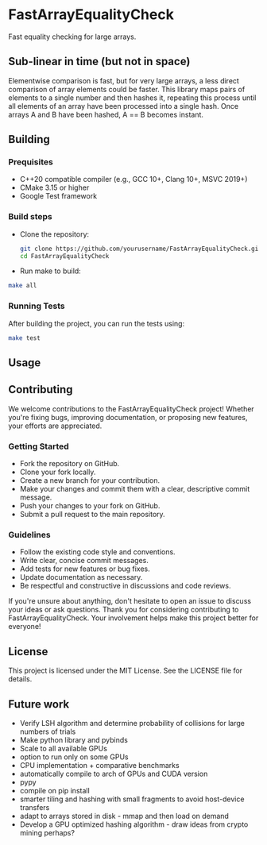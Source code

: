 # FastArrayEqualityCheck

Fast equality checking for large arrays.

## Sub-linear in time (but not in space)

Elementwise comparison is fast, but for very large arrays, a less direct comparison of array elements could be faster. This library maps pairs of elements to a single number and then hashes it, repeating this process until all elements of an array have been processed into a single hash. Once arrays A and B have been hashed, A == B becomes instant.

## Building

### Prequisites

- C++20 compatible compiler (e.g., GCC 10+, Clang 10+, MSVC 2019+)
- CMake 3.15 or higher
- Google Test framework

### Build steps

- Clone the repository:

    ```Bash
    git clone https://github.com/yourusername/FastArrayEqualityCheck.git
    cd FastArrayEqualityCheck
    ```

- Run make to build:

```Bash
make all
```

### Running Tests

After building the project, you can run the tests using:

```Bash
make test
```

## Usage

## Contributing

We welcome contributions to the FastArrayEqualityCheck project! Whether you're
fixing bugs, improving documentation, or proposing new features, your efforts
are appreciated.

### Getting Started

- Fork the repository on GitHub.
- Clone your fork locally.
- Create a new branch for your contribution.
- Make your changes and commit them with a clear, descriptive commit message.
- Push your changes to your fork on GitHub.
- Submit a pull request to the main repository.

### Guidelines

- Follow the existing code style and conventions.
- Write clear, concise commit messages.
- Add tests for new features or bug fixes.
- Update documentation as necessary.
- Be respectful and constructive in discussions and code reviews.

If you're unsure about anything, don't hesitate to open an issue to discuss
your ideas or ask questions.
Thank you for considering contributing to FastArrayEqualityCheck. Your
involvement helps make this project better for everyone!

## License

This project is licensed under the MIT License. See the LICENSE file
for details.

## Future work

- Verify LSH algorithm and determine probability of collisions for large numbers of trials
- Make python library and pybinds
- Scale to all available GPUs
- option to run only on some GPUs
- CPU implementation + comparative benchmarks
- automatically compile to arch of GPUs and CUDA version
- pypy
- compile on pip install
- smarter tiling and hashing with small fragments to avoid host-device transfers
- adapt to arrays stored in disk - mmap and then load on demand
- Develop a GPU optimized hashing algorithm - draw ideas from crypto mining perhaps?
